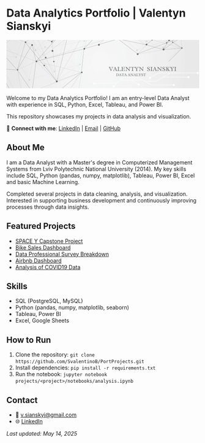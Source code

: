 # Data Analytics Portfolio | Valentyn Sianskyi

![Header Banner](assets/header_banner.png) 
<!-- Add a banner later -->

Welcome to my Data Analytics Portfolio! 
I am an entry-level Data Analyst with experience in SQL, Python, Excel, Tableau, and Power BI. 

This repository showcases my projects in data analysis and visualization.

🔗 **Connect with me**: 
[LinkedIn](https://www.linkedin.com/in/valentyn-sianskyi) | [Email](mailto:v.sianskyi@gmail.com) | [GitHub](https://github.com/SvalentinoB)

## About Me
I am a Data Analyst with a Master's degree in Computerized Management Systems from Lviv Polytechnic National University (2014). My key skills include SQL, Python (pandas, numpy, matplotlib), Tableau, Power BI, Excel and basic Machine Learning.

Completed several projects in data cleaning, analysis, and visualization.
Interested in supporting business development and continuously improving processes through data insights.

## Featured Projects
- [SPACE Y Capstone Project](projects/space_y)
- [Bike Sales Dashboard](projects/bike_sales)
- [Data Professional Survey Breakdown](projects/survey_breakdown)
- [Airbnb Dashboard](projects/airbnb)
- [Analysis of COVID19 Data](projects/covid19_analysis)

## Skills
- SQL (PostgreSQL, MySQL)
- Python (pandas, numpy, matplotlib, seaborn)
- Tableau, Power BI
- Excel, Google Sheets

## How to Run
1. Clone the repository: `git clone https://github.com/SvalentinoB/PortProjects.git`
2. Install dependencies: `pip install -r requirements.txt`
3. Run the notebook: `jupyter notebook projects/<project>/notebooks/analysis.ipynb`

## Contact
- 📧 [v.sianskyi@gmail.com](mailto:v.sianskyi@gmail.com)
- 🌐 [LinkedIn](https://www.linkedin.com/in/valentyn-sianskyi)

*Last updated: May 14, 2025*
